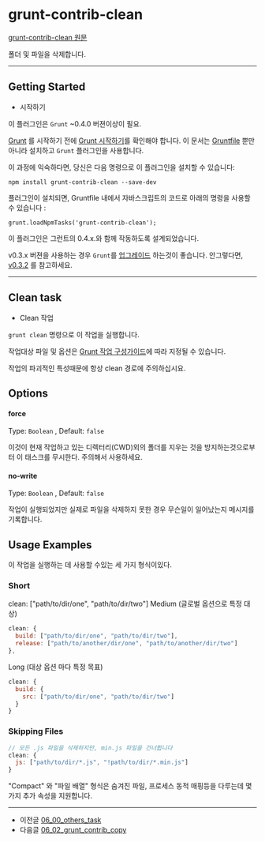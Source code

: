# grunt-contrib-clean

[grunt-contrib-clean 원문](https://github.com/gruntjs/grunt-contrib-clean)


폴더 및 파일을 삭제합니다.


***



## Getting Started

- 시작하기

이 플러그인은 `Grunt` ~0.4.0 버젼이상이 필요.


[Grunt](http://gruntjs.com/) 를 시작하기 전에 [Grunt 시작하기](http://gruntjs.com/getting-started)를 확인해야 합니다. 
이 문서는 [Gruntfile](http://gruntjs.com/sample-gruntfile) 뿐만 아니라 설치하고 `Grunt` 플러그인을 사용합니다.

이 과정에 익숙하다면, 당신은 다음 명령으로 이 플러그인을 설치할 수 있습니다:

```
npm install grunt-contrib-clean --save-dev
```

플러그인이 설치되면, Gruntfile 내에서 자바스크립트의 코드로 아래의 명령을 사용할 수 있습니다 :

```
grunt.loadNpmTasks('grunt-contrib-clean');
```

이 플러그인은 그런트의 0.4.x.와 함께 작동하도록 설계되었습니다.

v0.3.x 버젼을 사용하는 경우 `Grunt`를 [업그레이드](http://gruntjs.com/upgrading-from-0.3-to-0.4) 하는것이 좋습니다.
안그렇다면, [v0.3.2](https://github.com/gruntjs/grunt-contrib-less/tree/grunt-0.3-stable) 를 참고하세요.

***



## Clean task

- Clean 작업

`grunt clean` 명령으로 이 작업을 실행합니다.


작업대상 파일 및 옵션은 [Grunt 작업 구성가이드](http://gruntjs.com/configuring-tasks)에 따라 지정될 수 있습니다.

작업의 파괴적인 특성때문에 항상 clean 경로에 주의하십시요.




## Options



#### force

Type: `Boolean` , Default: `false`

이것이 현재 작업하고 있는 디렉터리(CWD)외의 폴더를 지우는 것을 방지하는것으로부터 이 태스크를 무시한다.
주의해서 사용하세요.



#### no-write

Type: `Boolean` , Default: `false`

작업이 실행되었지만 실제로 파일을 삭제하지 못한 경우 무슨일이 일어났는지 메시지를 기록합니다.



## Usage Examples

이 작업을 실행하는 데 사용할 수있는 세 가지 형식이있다.




### Short

clean: ["path/to/dir/one", "path/to/dir/two"]
Medium (글로벌 옵션으로 특정 대상)

```javascript
clean: {
  build: ["path/to/dir/one", "path/to/dir/two"],
  release: ["path/to/another/dir/one", "path/to/another/dir/two"]
},
```

Long (대상 옵션 마다 특정 목표)


```javascript
clean: {
  build: {
    src: ["path/to/dir/one", "path/to/dir/two"]
  }
}
```

### Skipping Files


```javascript
// 모든 .js 파일을 삭제하지만, min.js 파일을 건너뜁니다 
clean: {
  js: ["path/to/dir/*.js", "!path/to/dir/*.min.js"]
}
```


"Compact" 와 "파일 배열" 형식은 숨겨진 파일, 프로세스 동적 매핑등을 다루는데 몇 가지 추가 속성을 지원합니다.





***

- 이전글 [06_00_others_task](06_00_others_task.md)
- 다음글 [06_02_grunt_contrib_copy](06_02_grunt_contrib_copy.md)


